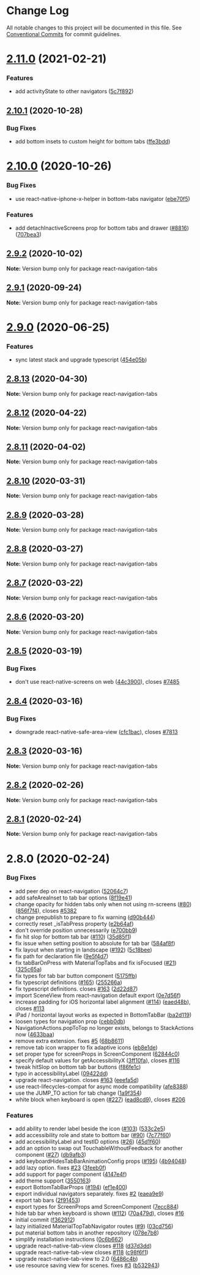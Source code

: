 # Change Log

All notable changes to this project will be documented in this file.
See [Conventional Commits](https://conventionalcommits.org) for commit guidelines.

# [2.11.0](https://github.com/react-navigation/tabs/compare/react-navigation-tabs@2.10.1...react-navigation-tabs@2.11.0) (2021-02-21)


### Features

* add activityState to other navigators ([5c7f892](https://github.com/react-navigation/tabs/commit/5c7f892d77298f5c89534fa78a1a6a59c7f35a60))





## [2.10.1](https://github.com/react-navigation/tabs/compare/react-navigation-tabs@2.10.0...react-navigation-tabs@2.10.1) (2020-10-28)


### Bug Fixes

* add bottom insets to custom height for bottom tabs ([ffe3bdd](https://github.com/react-navigation/tabs/commit/ffe3bddcb27ecb3d663b13b433263d18f792ad4d))





# [2.10.0](https://github.com/react-navigation/tabs/compare/react-navigation-tabs@2.9.2...react-navigation-tabs@2.10.0) (2020-10-26)


### Bug Fixes

* use react-native-iphone-x-helper in bottom-tabs navigator ([ebe70f5](https://github.com/react-navigation/tabs/commit/ebe70f51fbb8d892be9c44b0c226947684c24338))


### Features

* add detachInactiveScreens prop for bottom tabs and drawer ([#8816](https://github.com/react-navigation/tabs/issues/8816)) ([707bea3](https://github.com/react-navigation/tabs/commit/707bea3cba1aa1f7b1eb5884dd1d129dcc2bbdc2))





## [2.9.2](https://github.com/react-navigation/tabs/compare/react-navigation-tabs@2.9.1...react-navigation-tabs@2.9.2) (2020-10-02)

**Note:** Version bump only for package react-navigation-tabs





## [2.9.1](https://github.com/react-navigation/tabs/compare/react-navigation-tabs@2.9.0...react-navigation-tabs@2.9.1) (2020-09-24)

**Note:** Version bump only for package react-navigation-tabs





# [2.9.0](https://github.com/react-navigation/tabs/compare/react-navigation-tabs@2.8.13...react-navigation-tabs@2.9.0) (2020-06-25)


### Features

* sync latest stack and upgrade typescript ([454e05b](https://github.com/react-navigation/tabs/commit/454e05b02ec97f053b381fdc801df899d8c93cb6))





## [2.8.13](https://github.com/react-navigation/tabs/compare/react-navigation-tabs@2.8.12...react-navigation-tabs@2.8.13) (2020-04-30)

**Note:** Version bump only for package react-navigation-tabs





## [2.8.12](https://github.com/react-navigation/tabs/compare/react-navigation-tabs@2.8.11...react-navigation-tabs@2.8.12) (2020-04-22)

**Note:** Version bump only for package react-navigation-tabs





## [2.8.11](https://github.com/react-navigation/tabs/compare/react-navigation-tabs@2.8.10...react-navigation-tabs@2.8.11) (2020-04-02)

**Note:** Version bump only for package react-navigation-tabs





## [2.8.10](https://github.com/react-navigation/tabs/compare/react-navigation-tabs@2.8.9...react-navigation-tabs@2.8.10) (2020-03-31)

**Note:** Version bump only for package react-navigation-tabs





## [2.8.9](https://github.com/react-navigation/tabs/compare/react-navigation-tabs@2.8.7...react-navigation-tabs@2.8.9) (2020-03-28)

**Note:** Version bump only for package react-navigation-tabs





## [2.8.8](https://github.com/react-navigation/tabs/compare/react-navigation-tabs@2.8.7...react-navigation-tabs@2.8.8) (2020-03-27)

**Note:** Version bump only for package react-navigation-tabs





## [2.8.7](https://github.com/react-navigation/tabs/compare/react-navigation-tabs@2.8.6...react-navigation-tabs@2.8.7) (2020-03-22)

**Note:** Version bump only for package react-navigation-tabs





## [2.8.6](https://github.com/react-navigation/tabs/compare/react-navigation-tabs@2.8.5...react-navigation-tabs@2.8.6) (2020-03-20)

**Note:** Version bump only for package react-navigation-tabs





## [2.8.5](https://github.com/react-navigation/tabs/compare/react-navigation-tabs@2.8.4...react-navigation-tabs@2.8.5) (2020-03-19)


### Bug Fixes

* don't use react-native-screens on web ([44c3900](https://github.com/react-navigation/tabs/commit/44c390075f7b76664e09fd9a1a7926645133ebec)), closes [#7485](https://github.com/react-navigation/tabs/issues/7485)





## [2.8.4](https://github.com/react-navigation/tabs/compare/react-navigation-tabs@2.8.3...react-navigation-tabs@2.8.4) (2020-03-16)


### Bug Fixes

* downgrade react-native-safe-area-view ([cfc1bac](https://github.com/react-navigation/tabs/commit/cfc1bac4e153db4a4ba3f2a9033f77b53367fcbc)), closes [#7813](https://github.com/react-navigation/tabs/issues/7813)





## [2.8.3](https://github.com/react-navigation/tabs/compare/react-navigation-tabs@2.8.2...react-navigation-tabs@2.8.3) (2020-03-16)

**Note:** Version bump only for package react-navigation-tabs





## [2.8.2](https://github.com/react-navigation/tabs/compare/react-navigation-tabs@2.8.1...react-navigation-tabs@2.8.2) (2020-02-26)

**Note:** Version bump only for package react-navigation-tabs





## [2.8.1](https://github.com/react-navigation/tabs/compare/react-navigation-tabs@2.8.0...react-navigation-tabs@2.8.1) (2020-02-24)

**Note:** Version bump only for package react-navigation-tabs





# 2.8.0 (2020-02-24)


### Bug Fixes

* add peer dep on react-navigation ([52064c7](https://github.com/react-navigation/tabs/commit/52064c7f967664ef4bb5d08528372b14ea71e828))
* add safeAreaInset to tab bar options ([8f19e41](https://github.com/react-navigation/tabs/commit/8f19e410c0feb9a2ce980afc0528c6f902c050d6))
* change opacity for hidden tabs only when not using rn-screens ([#80](https://github.com/react-navigation/tabs/issues/80)) ([856f7f4](https://github.com/react-navigation/tabs/commit/856f7f40361edfb044141866049dfae4fdf74e90)), closes [#5382](https://github.com/react-navigation/tabs/issues/5382)
* change prepublish to prepare to fix warning ([d90b444](https://github.com/react-navigation/tabs/commit/d90b44446eb387552ba6549525037d7e8b80c94a))
* correctly reset _isTabPress property ([e2b64af](https://github.com/react-navigation/tabs/commit/e2b64af7d8cacdd08938b9381b26894e81c56938))
* don't override position unnecessarily ([e700bb9](https://github.com/react-navigation/tabs/commit/e700bb97139959b1051b5414a7ca7825a886e9f9))
* fix hit slop for bottom tab bar ([#110](https://github.com/react-navigation/tabs/issues/110)) ([35d85f1](https://github.com/react-navigation/tabs/commit/35d85f1ad189ff096363506fb882298ee1af722e))
* fix issue when setting position to absolute for tab bar ([584af8f](https://github.com/react-navigation/tabs/commit/584af8f7b19ad0628f95c8b60d78b1bc958fe671))
* fix layout when starting in landscape ([#192](https://github.com/react-navigation/tabs/issues/192)) ([5c18bee](https://github.com/react-navigation/tabs/commit/5c18bee2cf5fcc12b09ef26e738342fffa0a1335))
* fix path for declaration file ([9e5f4d7](https://github.com/react-navigation/tabs/commit/9e5f4d7a647a549f7a2100b4a9f93227bc2a3876))
* fix tabBarOnPress with MaterialTopTabs and fix isFocused ([#21](https://github.com/react-navigation/tabs/issues/21)) ([325c65a](https://github.com/react-navigation/tabs/commit/325c65aa5fa2833b10fb8903a3d90d03244fa67d))
* fix types for tab bar button component ([5175ffb](https://github.com/react-navigation/tabs/commit/5175ffb583170a0c411a9c06f55e58f633af0e39))
* fix typescript definitions ([#165](https://github.com/react-navigation/tabs/issues/165)) ([255266a](https://github.com/react-navigation/tabs/commit/255266a68396adbca6ff5802d3247b8c64f90f02))
* fix typescript definitions. closes [#163](https://github.com/react-navigation/tabs/issues/163) ([2d22d87](https://github.com/react-navigation/tabs/commit/2d22d877e901c88c8eec2787bb772b8bd21a8b35))
* import SceneView from react-navigation default export ([0e7d56f](https://github.com/react-navigation/tabs/commit/0e7d56fb1c116574b1d9b8359b21509e9a9970ef))
* increase padding for iOS horizontal label alignment ([#114](https://github.com/react-navigation/tabs/issues/114)) ([eaed48b](https://github.com/react-navigation/tabs/commit/eaed48b71b6e6040fe3626d1e19535806b2a126b)), closes [#113](https://github.com/react-navigation/tabs/issues/113)
* iPad / horizontal layout works as expected in BottomTabBar ([ba2d119](https://github.com/react-navigation/tabs/commit/ba2d119ab38e997274754c21f86ec5b9dd9ccddc))
* loosen types for navigation prop ([cebb0db](https://github.com/react-navigation/tabs/commit/cebb0dbd628338e8466ac8e6a48097590b77df05))
* NavigationActions.popToTop no longer exists, belongs to StackActions now ([4633baa](https://github.com/react-navigation/tabs/commit/4633baa98ab1023cd5184dbd1758d50aba945113))
* remove extra extension. fixes [#5](https://github.com/react-navigation/tabs/issues/5) ([68b8611](https://github.com/react-navigation/tabs/commit/68b8611525d3dce3dfdcbc80b69ad7001bef0e9b))
* remove tab icon wrapper to fix adaptive icons ([eb8e1de](https://github.com/react-navigation/tabs/commit/eb8e1de6dc6e63f1f57ad35c56b46341c4bdacb6))
* set proper type for screenProps in ScreenComponent ([62844c0](https://github.com/react-navigation/tabs/commit/62844c042ab7dea7f238dc66c0088f8d66dfe9a1))
* specify default values for getAccessibilityX ([3ff10fa](https://github.com/react-navigation/tabs/commit/3ff10fa16d4bfb418cc3a1e15eb0a3aa5d1ec43d)), closes [#116](https://github.com/react-navigation/tabs/issues/116)
* tweak hitSlop on bottom tab bar buttons ([f86fe1c](https://github.com/react-navigation/tabs/commit/f86fe1ce7f49fae594deb03fab42aa245545e6f9))
* typo in accessibilityLabel ([09422dd](https://github.com/react-navigation/tabs/commit/09422dd5b34fa3272daea05975b644fa11782110))
* upgrade react-navigation. closes [#163](https://github.com/react-navigation/tabs/issues/163) ([eeefa5d](https://github.com/react-navigation/tabs/commit/eeefa5df6b1f54593f00389672d50fc12436fdf0))
* use react-lifecycles-compat for async mode compatibility ([afe8388](https://github.com/react-navigation/tabs/commit/afe8388d8ca527b93193421811cc6f3744089bc1))
* use the JUMP_TO action for tab change ([1a9f354](https://github.com/react-navigation/tabs/commit/1a9f3542d7bd72dcf4bbced11693bb9abf29d070))
* white block when keyboard is open ([#227](https://github.com/react-navigation/tabs/issues/227)) ([ead8cd9](https://github.com/react-navigation/tabs/commit/ead8cd979cfe17d009bfc45d61858b887ee05bf5)), closes [#206](https://github.com/react-navigation/tabs/issues/206)


### Features

* add ability to render label beside the icon ([#103](https://github.com/react-navigation/tabs/issues/103)) ([533c2e5](https://github.com/react-navigation/tabs/commit/533c2e5a089363231558fcebfdafc553c1545c3b))
* add accessibility role and state to bottom bar ([#90](https://github.com/react-navigation/tabs/issues/90)) ([7c77f60](https://github.com/react-navigation/tabs/commit/7c77f603989a1e0812075c17e91cd57e3d839ce4))
* add accessibilityLabel and testID options ([#26](https://github.com/react-navigation/tabs/issues/26)) ([45d1f60](https://github.com/react-navigation/tabs/commit/45d1f60aa4ff146d8b5432ea1c5b28db4718c9d0))
* add an option to swap out TouchableWithoutFeedback for another component ([#27](https://github.com/react-navigation/tabs/issues/27)) ([db9afb3](https://github.com/react-navigation/tabs/commit/db9afb30d2bb7292e5e8ba1502c10ef8c0686271))
* add keyboardHidesTabBarAnimationConfig props ([#195](https://github.com/react-navigation/tabs/issues/195)) ([4b94048](https://github.com/react-navigation/tabs/commit/4b940481e3a2b993e6816389c3508cbf4b94ceb0))
* add lazy option. fixes [#23](https://github.com/react-navigation/tabs/issues/23) ([3feeb0f](https://github.com/react-navigation/tabs/commit/3feeb0f87e5d9a1c00d848fa0564353568efea5f))
* add support for pager component ([4147e4f](https://github.com/react-navigation/tabs/commit/4147e4f869c8b1de4d8d7b3e94c57778accfb089))
* add theme support ([3550163](https://github.com/react-navigation/tabs/commit/3550163f561295e2451ced780bc3a5211ed53765))
* export BottomTabBarProps ([#194](https://github.com/react-navigation/tabs/issues/194)) ([ef1e400](https://github.com/react-navigation/tabs/commit/ef1e400a2868016f40f128a10d27210ea848d1f6))
* export individual navigators separately. fixes [#2](https://github.com/react-navigation/tabs/issues/2) ([eaea9e9](https://github.com/react-navigation/tabs/commit/eaea9e929be7bd236e366968f2833f92bf939faf))
* export tab bars ([2f91453](https://github.com/react-navigation/tabs/commit/2f9145372c7a00b1fca4c1777ae2e0dac323382b))
* export types for ScreenProps amd ScreenComponent ([7ecc884](https://github.com/react-navigation/tabs/commit/7ecc884ecd8dfacfdf2bbb1337ca1d5fffc953c9))
* hide tab bar when keyboard is shown ([#112](https://github.com/react-navigation/tabs/issues/112)) ([70a479d](https://github.com/react-navigation/tabs/commit/70a479da84c672f9d2c150a2aebce035273c543b)), closes [#16](https://github.com/react-navigation/tabs/issues/16)
* initial commit ([f362912](https://github.com/react-navigation/tabs/commit/f362912bf71c38234ff67f8159d46b7511fb981a))
* lazy initialized MaterialTopTabNavigator routes ([#9](https://github.com/react-navigation/tabs/issues/9)) ([03cd756](https://github.com/react-navigation/tabs/commit/03cd7566acf2269cea381e7ac4569afde3912b73))
* put material bottom tabs in another repository ([078e7b8](https://github.com/react-navigation/tabs/commit/078e7b802a3d5867d95068bce83d47fcf3bb277d))
* simplify installation instructions ([0c6b662](https://github.com/react-navigation/tabs/commit/0c6b66236babf8462d757ea5ff3666c9a070fe0c))
* upgrade react-native-tab-view closes [#118](https://github.com/react-navigation/tabs/issues/118) ([d37d3dd](https://github.com/react-navigation/tabs/commit/d37d3dd7bd749347b17a2ef8a86de3ef01ffc8df))
* upgrade react-native-tab-view closes [#118](https://github.com/react-navigation/tabs/issues/118) ([c98f6f1](https://github.com/react-navigation/tabs/commit/c98f6f15ae40e3b94678982809bc5ab24c8f6270))
* upgrade react-native-tab-view to 2.0 ([6486c4b](https://github.com/react-navigation/tabs/commit/6486c4b7dddf321470c357b85ab5d63dd8bcc511))
* use resource saving view for scenes. fixes [#3](https://github.com/react-navigation/tabs/issues/3) ([b532943](https://github.com/react-navigation/tabs/commit/b532943549d73da420866e44df6e4b26995693e5))
